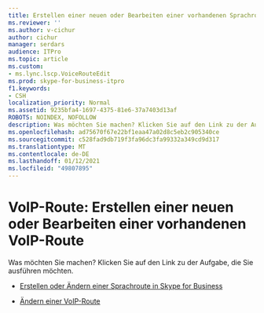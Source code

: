 ```yaml
---
title: Erstellen einer neuen oder Bearbeiten einer vorhandenen Sprachroute
ms.reviewer: ''
ms.author: v-cichur
author: cichur
manager: serdars
audience: ITPro
ms.topic: article
ms.custom:
- ms.lync.lscp.VoiceRouteEdit
ms.prod: skype-for-business-itpro
f1.keywords:
- CSH
localization_priority: Normal
ms.assetid: 9235bfa4-1697-4375-81e6-37a7403d13af
ROBOTS: NOINDEX, NOFOLLOW
description: Was möchten Sie machen? Klicken Sie auf den Link zu der Aufgabe, die Sie ausführen möchten.
ms.openlocfilehash: ad75670f67e22bf1eaa47a02d8c5eb2c905340ce
ms.sourcegitcommit: c528fad9db719f3fa96dc3fa99332a349cd9d317
ms.translationtype: MT
ms.contentlocale: de-DE
ms.lasthandoff: 01/12/2021
ms.locfileid: "49807895"
---
```

# <a name="voice-route-create-new-or-edit-existing"></a>VoIP-Route: Erstellen einer neuen oder Bearbeiten einer vorhandenen VoIP-Route

Was möchten Sie machen? Klicken Sie auf den Link zu der Aufgabe, die Sie ausführen möchten.

- [Erstellen oder Ändern einer Sprachroute in Skype for Business](../../../deploy/deploy-enterprise-voice/create-or-modify-a-voice-route.md)

- [Ändern einer VoIP-Route](https://technet.microsoft.com/library/afc562cc-8807-489b-8850-dbbe1c1ab9f5.aspx)



